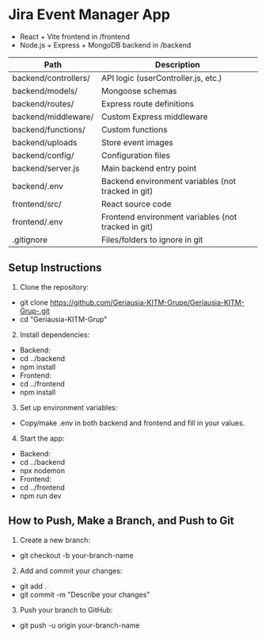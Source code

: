 # Jira Event Manager App

- React + Vite frontend in /frontend
- Node.js + Express + MongoDB backend in /backend

| Path                    | Description                                         |
|-------------------------|-----------------------------------------------------|
| backend/controllers/    | API logic (userController.js, etc.)                 |
| backend/models/         | Mongoose schemas                                    |
| backend/routes/         | Express route definitions                           |
| backend/middleware/     | Custom Express middleware                           |
| backend/functions/      | Custom functions                                    |
| backend/uploads         | Store event images	                                |
| backend/config/         | Configuration files                                 |
| backend/server.js       | Main backend entry point                            |
| backend/.env            | Backend environment variables (not tracked in git)  |
| frontend/src/           | React source code                                   |
| frontend/.env           | Frontend environment variables (not tracked in git) |
| .gitignore              | Files/folders to ignore in git   

## Setup Instructions

1. Clone the repository:
- git clone https://github.com/Geriausia-KITM-Grupe/Geriausia-KITM-Grup-.git
- cd "Geriausia-KITM-Grup"
2. Install dependencies:
- Backend:
- cd ../backend
- npm install
- Frontend:
- cd ../frontend
- npm install
3. Set up environment variables:
- Copy/make .env in both backend and frontend and fill in your values.
4. Start the app:
- Backend:
- cd ../backend
- npx nodemon
- Frontend:
- cd ../frontend
- npm run dev

## How to Push, Make a Branch, and Push to Git

1. Create a new branch:

- git checkout -b your-branch-name

2. Add and commit your changes:

- git add .
- git commit -m "Describe your changes"


3. Push your branch to GitHub:
- git push -u origin your-branch-name
